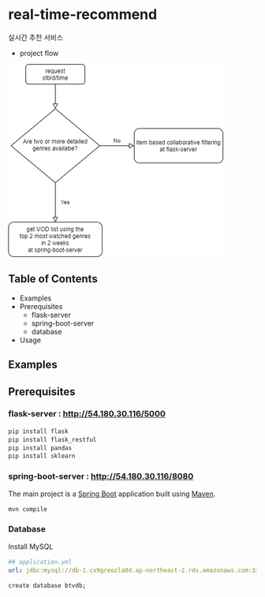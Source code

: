 # real-time-recommend

실시간 추천 서비스



- project flow

  

![flow](flow.png)





## Table of Contents

- Examples
- Prerequisites
  - flask-server
  - spring-boot-server
  - database
- Usage



## Examples









## Prerequisites

### flask-server : http://54.180.30.116/5000

```python
pip install flask
pip install flask_restful
pip install pandas
pip install sklearn
```

### spring-boot-server : http://54.180.30.116/8080

The main project is a [Spring Boot](https://spring.io/guides/gs/spring-boot) application built using [Maven](https://spring.io/guides/gs/maven/).

```java
mvn compile
```

### Database

Install MySQL

```yml
## application.yml
url: jdbc:mysql://db-1.cx9greozla0d.ap-northeast-2.rds.amazonaws.com:3306
```

```mysql
create database btvdb;
```

